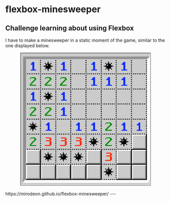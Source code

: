 # flexbox-minesweeper

## Challenge learning about using Flexbox 

I have to make a minesweeper in a static moment of the game, similar to the one displayed below.

<p align="center">
<img src="ressources/minefield.png" alt="Minefield example!">
</p>
https://mirodeon.github.io/flexbox-minesweeper/
---
